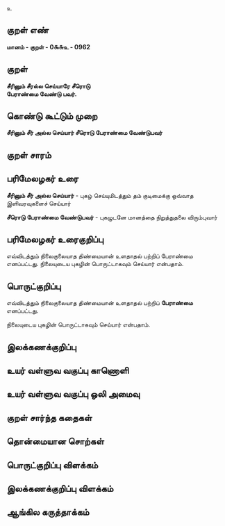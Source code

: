 உ

## குறள் எண் 

**மானம் - குறள் - 0௯௬உ - 0962**

## குறள் 

**சீரினும் சீரல்ல செய்யாரே சீரொடு  
பேராண்மை வேண்டு பவர்.**

## கொண்டு கூட்டும் முறை

**சீரினும் சீர் அல்ல செய்யார் சீரொடு பேராண்மை வேண்டுபவர்**

## குறள் சாரம் 


## பரிமேலழகர் உரை

**சீரினும் சீர் அல்ல செய்யார்** - புகழ் செய்யுமிடத்தும் தம் குடிமைக்கு ஒவ்வாத இளிவரவுகளைச் செய்யார் 

**சீரொடு பேராண்மை வேண்டுபவர்** - புகழுடனே மானத்தை நிறுத்துதலை விரும்புவார்

## பரிமேலழகர் உரைகுறிப்பு   

எவ்விடத்தும் நிலைகுலையாத திண்மையான் உளதாதல் பற்றிப் பேராண்மை எனப்பட்டது. நிலையுடைய புகழின் பொருட்டாகவும் செய்யார் என்பதாம்.

## பொருட்குறிப்பு 

எவ்விடத்தும் நிலைகுலையாத திண்மையான் உளதாதல் பற்றிப் **பேராண்மை** எனப்பட்டது. 

நிலையுடைய புகழின் பொருட்டாகவும் செய்யார் என்பதாம்.

## இலக்கணக்குறிப்பு  


## உயர் வள்ளுவ வகுப்பு காணொளி


## உயர் வள்ளுவ வகுப்பு ஒலி அமைவு 

 
## குறள் சார்ந்த கதைகள் 


## தொன்மையான சொற்கள்


## பொருட்குறிப்பு விளக்கம்


## இலக்கணக்குறிப்பு விளக்கம்


## ஆங்கில கருத்தாக்கம் 


